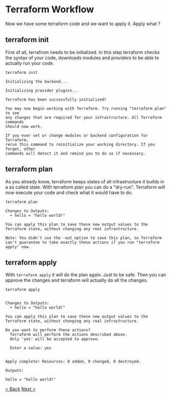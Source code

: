 # Terraform Workflow

Now we have some terraform code and we want to apply it. Apply what ?

## terraform init

First of all, terrafrom needs to be initialized. In this step terraform checks the syntax of your code, downloads modules and providers to be able to actually run your code.

```
terraform init

Initializing the backend...

Initializing provider plugins...

Terraform has been successfully initialized!

You may now begin working with Terraform. Try running "terraform plan" to see
any changes that are required for your infrastructure. All Terraform commands
should now work.

If you ever set or change modules or backend configuration for Terraform,
rerun this command to reinitialize your working directory. If you forget, other
commands will detect it and remind you to do so if necessary.
```

## terraform plan

As you already know, terraform keeps states of all infrastructure it builds in a so called state. With terraform plan you can do a "dry-run". Terraform will now execute your code and check what it would have to do. 

```
terraform plan

Changes to Outputs:
  + hello = "hello world!"

You can apply this plan to save these new output values to the Terraform state, without changing any real infrastructure.

Note: You didn't use the -out option to save this plan, so Terraform can't guarantee to take exactly these actions if you run "terraform apply" now.
```

## terraform apply

With `terraform apply` it will do the plan again. Just to be safe. Then you can approve the changes and terraform will actually do all the changes.

```
terraform apply


Changes to Outputs:
  + hello = "hello world!"

You can apply this plan to save these new output values to the Terraform state, without changing any real infrastructure.

Do you want to perform these actions?
  Terraform will perform the actions described above.
  Only 'yes' will be accepted to approve.

  Enter a value: yes


Apply complete! Resources: 0 added, 0 changed, 0 destroyed.

Outputs:

hello = "hello world!"

```


[< Back](https://github.com/FullStackS-GmbH/terraform-workshop/blob/master/Grundlagen/2_Create_First_Line_Of_Code.md)
[Next >](https://github.com/FullStackS-GmbH/terraform-workshop/blob/master/Grundlagen/4_xxx.md)